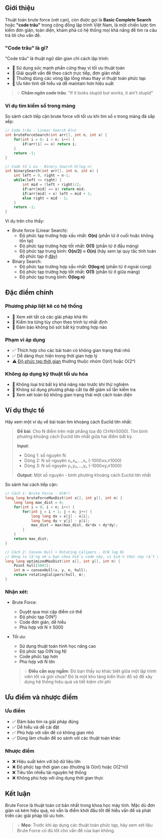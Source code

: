 ## Giới thiệu
Thuật toán brute force (vét cạn), còn được gọi là **Basic Complete Search** hoặc **"code trâu"** trong cộng đồng lập trình Việt Nam, là một chiến lược tìm kiếm đơn giản, toàn diện, khám phá có hệ thống mọi khả năng để tìm ra câu trả lời cho vấn đề.

### "Code trâu" là gì?
"Code trâu" là thuật ngữ dân gian chỉ cách lập trình:
- 🔸 Sử dụng sức mạnh phần cứng thay vì tối ưu thuật toán
- 🔸 Giải quyết vấn đề theo cách trực tiếp, đơn giản nhất
- 🔸 Thường dùng các vòng lặp lồng nhau thay vì thuật toán phức tạp
- 🔸 Ưu tiên tính dễ hiểu và dễ maintain hơn hiệu suất

> 💡 **Châm ngôn code trâu**: "If it looks stupid but works, it ain't stupid"

### Ví dụ tìm kiếm số trong mảng
So sánh cách tiếp cận brute force với tối ưu khi tìm số x trong mảng đã sắp xếp:

```c
// Code trâu - Linear Search O(n)
int bruteForceSearch(int arr[], int n, int x) {
    for(int i = 0; i < n; i++) {
        if(arr[i] == x) return i;
    }
    return -1;
}

// Code tối ưu - Binary Search O(log n)
int binarySearch(int arr[], int n, int x) {
    int left = 0, right = n-1;
    while(left <= right) {
        int mid = (left + right)/2;
        if(arr[mid] == x) return mid;
        if(arr[mid] < x) left = mid + 1;
        else right = mid - 1;
    }
    return -1;
}
```

Ví dụ trên cho thấy:
- Brute force (Linear Search):
    - Độ phức tạp trường hợp xấu nhất: **O(n)** (phần tử ở cuối hoặc không tồn tại)
    - Độ phức tạp trường hợp tốt nhất: **O(1)** (phần tử ở đầu mảng)
    - Độ phức tạp trung bình: **O(n/2)** ≈ **O(n)** (hãy xem lại quy tắc tính toán độ phức tạp ở [đây](TimeComplexity.md))
- Binary Search:
    - Độ phức tạp trường hợp xấu nhất: **O(log n)** (phần tử ở ngoài cùng)
    - Độ phức tạp trường hợp tốt nhất: **O(1)** (phần tử ở giữa mảng)
    - Độ phức tạp trung bình: **O(log n)**


## Đặc điểm chính

### Phương pháp liệt kê có hệ thống
- 🔸 Xem xét tất cả các giải pháp khả thi
- 🔸 Kiểm tra từng tùy chọn theo trình tự nhất định  
- 🔸 Đảm bảo không bỏ sót bất kỳ trường hợp nào

### Phạm vi áp dụng
- ✅ Thích hợp cho các bài toán có không gian trạng thái nhỏ
- ✅ Dễ dàng thực hiện trong thời gian hợp lý
- ⚠️ [Độ phức tạp thời gian](TimeComplexity.md) thường thuộc nhóm O(n!) hoặc O(2ⁿ)

### Không áp dụng kỹ thuật tối ưu hóa
- 🔸 Không loại trừ bất kỳ khả năng nào trước khi thử nghiệm
- 🔸 Không sử dụng phương pháp cắt tỉa để giảm số lần kiểm tra
- 🔸 Xem xét toàn bộ không gian trạng thái một cách toàn diện

## Ví dụ thực tế
Hãy xem một ví dụ về bài toán tìm khoảng cách Euclid lớn nhất:

> **Đề bài**: Cho N điểm trên mặt phẳng tọa độ (3≤N≤5000). Tìm bình phương khoảng cách Euclid lớn nhất giữa hai điểm bất kỳ.
>
> **Input**: 
> - Dòng 1: số nguyên N
> - Dòng 2: N số nguyên x₁,x₂,...,xₙ (-1000≤xᵢ≤1000)
> - Dòng 3: N số nguyên y₁,y₂,...,yₙ (-1000≤yᵢ≤1000)
>
> **Output**: Một số nguyên - bình phương khoảng cách Euclid lớn nhất

So sánh hai cách tiếp cận:

```c
// Cách 1: Brute Force - O(N²)
long long bruteForceMaxDist(int x[], int y[], int n) {
    long long max_dist = 0;
    for(int i = 0; i < n; i++) {
        for(int j = i + 1; j < n; j++) {
            long long dx = x[j] - x[i];
            long long dy = y[j] - y[i];
            max_dist = max(max_dist, dx*dx + dy*dy);
        }
    }
    return max_dist;
}

// Cách 2: Convex Hull + Rotating Calipers - O(N log N)
// Đừng lo lắng nếu bạn chưa hiểu code này, vì kiến thức này rất nâng cao
long long optimizedMaxDist(int x[], int y[], int n) {
    Point hull[5001];
    int m = convexHull(x, y, n, hull);
    return rotatingCalipers(hull, m);
}
```

### Nhận xét:
- Brute Force: 
    - Duyệt qua mọi cặp điểm có thể
    - Độ phức tạp O(N²)
    - Code đơn giản, dễ hiểu
    - Phù hợp với N ≤ 5000

- Tối ưu:
    - Sử dụng thuật toán hình học nâng cao
    - Độ phức tạp O(N log N)
    - Code phức tạp hơn
    - Phù hợp với N lớn

    > 💡 **Điều cần suy ngẫm**: Đó bạn thấy sự khác biệt giữa một lập trình viên tốt và giỏi chưa? Đó là một kho tàng kiến thức đồ sộ để xây dựng hệ thống hiệu quả và tiết kiệm chi phí

## Ưu điểm và nhược điểm

### Ưu điểm
- ✅ Đảm bảo tìm ra giải pháp đúng
- ✅ Dễ hiểu và dễ cài đặt
- ✅ Phù hợp với vấn đề có không gian nhỏ
- ✅ Dùng làm chuẩn để so sánh với các thuật toán khác

### Nhược điểm
- ❌ Hiệu suất kém với bộ dữ liệu lớn
- ❌ Độ phức tạp thời gian cao (thường là O(n!) hoặc O(2^n))
- ❌ Tiêu tốn nhiều tài nguyên hệ thống
- ❌ Không phù hợp với ứng dụng thời gian thực

## Kết luận
Brute Force là thuật toán cơ bản nhất trong khoa học máy tính. Mặc dù đơn giản và kém hiệu quả, nó vẫn là điểm khởi đầu tốt để hiểu vấn đề và phát triển các giải pháp tối ưu hơn.

> 💡 **Mẹo**: Trước khi áp dụng các thuật toán phức tạp, hãy xem xét liệu Brute Force có đủ tốt cho vấn đề của bạn không.
